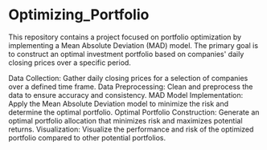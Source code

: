 # Optimizing_Portfolio
This repository contains a project focused on portfolio optimization by implementing a Mean Absolute Deviation (MAD) model. The primary goal is to construct an optimal investment portfolio based on companies' daily closing prices over a specific period.

Data Collection: Gather daily closing prices for a selection of companies over a defined time frame.
Data Preprocessing: Clean and preprocess the data to ensure accuracy and consistency.
MAD Model Implementation: Apply the Mean Absolute Deviation model to minimize the risk and determine the optimal portfolio.
Optimal Portfolio Construction: Generate an optimal portfolio allocation that minimizes risk and maximizes potential returns.
Visualization: Visualize the performance and risk of the optimized portfolio compared to other potential portfolios.
